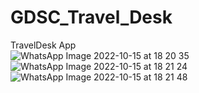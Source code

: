 # GDSC_Travel_Desk</br>
TravelDesk App</br>
![WhatsApp Image 2022-10-15 at 18 20 35](https://user-images.githubusercontent.com/90179632/195987334-f14cf89a-038b-4f64-bc2f-30841209f8e4.jpg)
![WhatsApp Image 2022-10-15 at 18 21 24](https://user-images.githubusercontent.com/90179632/195987358-9c1f7e31-5326-4f27-a42e-51674f0888a6.jpg)
![WhatsApp Image 2022-10-15 at 18 21 48](https://user-images.githubusercontent.com/90179632/195987370-3ee87e95-c63d-4eea-a307-2bc4136f3a0e.jpg)
